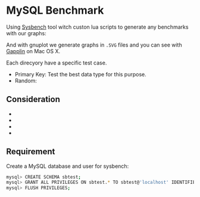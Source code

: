 # MySQL Benchmark

Using [Sysbench](https://github.com/akopytov/sysbench) tool witch custon lua
scripts to generate any benchmarks with our graphs:

And with gnuplot we generate graphs in `.SVG` files and you can see with
[Gapplin](http://gapplin.wolfrosch.com) on Mac OS X.

Each direcyory have a specific test case.

- Primary Key: Test the best data type for this purpose.
- Random:

## Consideration

-
-
-
-

## Requirement

Create a MySQL database and user for sysbench:

```bash
mysql> CREATE SCHEMA sbtest;
mysql> GRANT ALL PRIVILEGES ON sbtest.* TO sbtest@'localhost' IDENTIFIED BY 'sbtest';
mysql> FLUSH PRIVILEGES;

```
